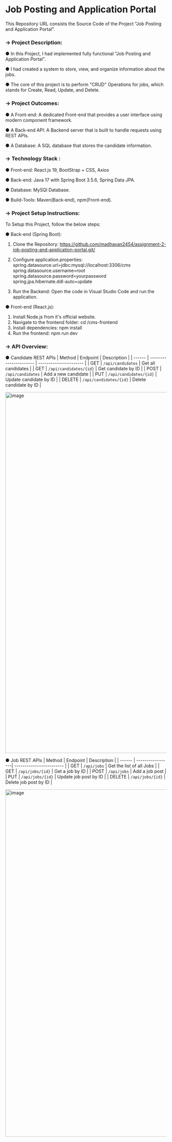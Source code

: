 # Job Posting and Application Portal                

This Repository URL consists the Source Code of the Project "Job Posting and Application Portal".

### -> Project Description:

● In this Project, I had implemented fully functional "Job Posting and Application Portal".

● I had created a system to store, view, and organize information about the jobs.

● The core of this project is to perform "CRUD" Operations for jobs, which stands for Create, Read, Update, and Delete.



### -> Project Outcomes:

● A Front-end: A dedicated Front-end that provides a user interface using modern component framework. 

● A Back-end API: A Backend server that is built to handle requests using REST APIs. 

● A Database: A SQL database that stores the candidate information.



### -> Technology Stack :

● Front-end: React.js 19, BootStrap + CSS, Axios

● Back-end: Java 17 with Spring Boot 3.5.6, Spring Data JPA.

● Database: MySQl Database.

● Build-Tools: Maven(Back-end), npm(Front-end).


### -> Project Setup Instructions:

To Setup this Project, follow the below steps:

● Back-end (Spring Boot):

1. Clone the Repository:
   https://github.com/madhavan2454/assignment-2-job-posting-and-application-portal.git/

2. Configure application.properties:   
   spring.datasource.url=jdbc:mysql://localhost:3306/cms   
spring.datasource.username=root   
spring.datasource.password=yourpassword    
spring.jpa.hibernate.ddl-auto=update

4. Run the Backend:
   Open the code in Visual Studio Code and run the application.  


● Front-end (React.js):

1. Install Node.js from it's official website.
2. Navigate to the frontend folder:   cd /cms-frontend
3. Install dependencies:   npm install
4. Run the frontend:   npm run dev
    

### -> API Overview:
● Candidate REST APIs
| Method | Endpoint               | Description            |
| ------ | ---------------------- | ---------------------- |
| GET    | `/api/candidates`      | Get all candidates     |
| GET    | `/api/candidates/{id}` | Get candidate by ID    |
| POST   | `/api/candidates`      | Add a new candidate    |
| PUT    | `/api/candidates/{id}` | Update candidate by ID |
| DELETE | `/api/candidates/{id}` | Delete candidate by ID |


<img width="1917" height="1123" alt="image" src="https://github.com/user-attachments/assets/bc6aca47-03ff-4b2f-b53c-17a5483817c5" />


● Job REST APIs
| Method | Endpoint         | Description              |
| ------ | -----------------| ------------------------ |
| GET    | `/api/jobs`      | Get the list of all Jobs     |
| GET    | `/api/jobs/{id}` | Get a job by ID    |
| POST   | `/api/jobs`      | Add a job post     |
| PUT    | `/api/jobs/{id}` | Update job post by ID |
| DELETE | `/api/jobs/{id}` | Delete job post by ID |

<img width="1919" height="1081" alt="image" src="https://github.com/user-attachments/assets/1e9822ea-c408-47b6-bbef-49e3c72a5de6" />

